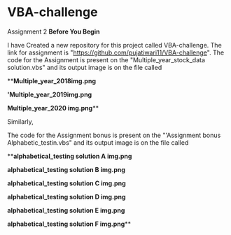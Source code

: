 # VBA-challenge
Assignment 2
**Before You Begin**


I have Created a new repository for this project called VBA-challenge. The link for assignment is "https://github.com/pujatiwari11/VBA-challenge".
The code for the Assignment is present on the "Multiple_year_stock_data solution.vbs" and its output image is on the file called


****Multiple_year_2018img.png**

**'Multiple_year_2019img.png**

**Multiple_year_2020 img.png****

Similarly,

The code for the Assignment bonus is present on the "'Assignment bonus Alphabetic_testin.vbs" and its output image is on the file called


****alphabetical_testing solution A img.png**

**alphabetical_testing solution B img.png**

**alphabetical_testing solution C img.png**

**alphabetical_testing solution D img.png**

**alphabetical_testing solution E img.png**

**alphabetical_testing solution F img.png****
